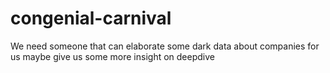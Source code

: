 # congenial-carnival
We need someone that can elaborate some dark data about companies for us maybe give us some more insight on deepdive
